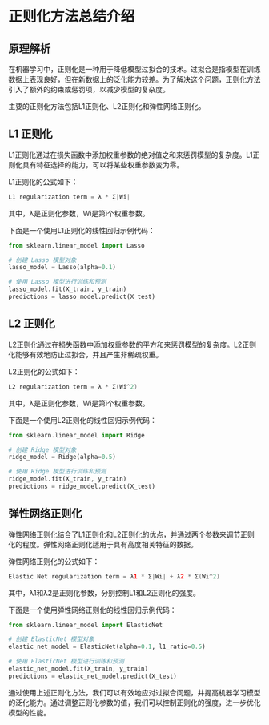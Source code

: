 正则化方法总结介绍
=========

原理解析
----

在机器学习中，正则化是一种用于降低模型过拟合的技术。过拟合是指模型在训练数据上表现良好，但在新数据上的泛化能力较差。为了解决这个问题，正则化方法引入了额外的约束或惩罚项，以减少模型的复杂度。

主要的正则化方法包括L1正则化、L2正则化和弹性网络正则化。

L1 正则化
------

L1正则化通过在损失函数中添加权重参数的绝对值之和来惩罚模型的复杂度。L1正则化具有特征选择的能力，可以将某些权重参数变为零。

L1正则化的公式如下：

```java
L1 regularization term = λ * Σ|Wi|
```

其中，λ是正则化参数，Wi是第i个权重参数。

下面是一个使用L1正则化的线性回归示例代码：

```python
from sklearn.linear_model import Lasso

# 创建 Lasso 模型对象
lasso_model = Lasso(alpha=0.1)

# 使用 Lasso 模型进行训练和预测
lasso_model.fit(X_train, y_train)
predictions = lasso_model.predict(X_test)
```

L2 正则化
------

L2正则化通过在损失函数中添加权重参数的平方和来惩罚模型的复杂度。L2正则化能够有效地防止过拟合，并且产生非稀疏权重。

L2正则化的公式如下：

```java
L2 regularization term = λ * Σ(Wi^2)
```

其中，λ是正则化参数，Wi是第i个权重参数。

下面是一个使用L2正则化的线性回归示例代码：

```python
from sklearn.linear_model import Ridge

# 创建 Ridge 模型对象
ridge_model = Ridge(alpha=0.5)

# 使用 Ridge 模型进行训练和预测
ridge_model.fit(X_train, y_train)
predictions = ridge_model.predict(X_test)
```

弹性网络正则化
-------

弹性网络正则化结合了L1正则化和L2正则化的优点，并通过两个参数来调节正则化的程度。弹性网络正则化适用于具有高度相关特征的数据。

弹性网络正则化的公式如下：

```java
Elastic Net regularization term = λ1 * Σ|Wi| + λ2 * Σ(Wi^2)
```

其中，λ1和λ2是正则化参数，分别控制L1和L2正则化的强度。

下面是一个使用弹性网络正则化的线性回归示例代码：

```python
from sklearn.linear_model import ElasticNet

# 创建 ElasticNet 模型对象
elastic_net_model = ElasticNet(alpha=0.1, l1_ratio=0.5)

# 使用 ElasticNet 模型进行训练和预测
elastic_net_model.fit(X_train, y_train)
predictions = elastic_net_model.predict(X_test)
```

通过使用上述正则化方法，我们可以有效地应对过拟合问题，并提高机器学习模型的泛化能力。通过调整正则化参数的值，我们可以控制正则化的强度，进一步优化模型的性能。